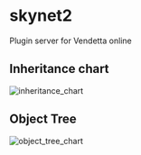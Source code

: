 # skynet2
Plugin server for Vendetta online

## Inheritance chart
![inheritance_chart](https://user-images.githubusercontent.com/28658798/210165477-1c1a033e-8a29-45f7-a246-26d3ee6c0eec.png)

## Object Tree
![object_tree_chart](https://user-images.githubusercontent.com/28658798/210165491-6ad81c42-78dd-49e6-808f-72a29c1ecb14.png)

